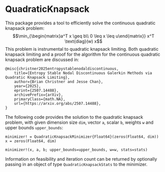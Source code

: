 # QuadraticKnapsack

This package provides a tool to efficiently solve the continuous quadratic knapsack problem:
$$\min_{\begin{matrix}a^T x \geq b\\ 0 \leq x \leq u\end{matrix}} x^T \text{diag}(w) x$$
This problem is instrumental to quadratic knapsack limiting. Both quadratic knapsack limiting and a proof for the algorithm for the continuous quadratic knapsack problem are discussed in:

    @misc{christner2025entropystablenodaldiscontinuous,
        title={Entropy Stable Nodal Discontinuous Galerkin Methods via Quadratic Knapsack Limiting}, 
        author={Brian Christner and Jesse Chan},
        year={2025},
        eprint={2507.14488},
        archivePrefix={arXiv},
        primaryClass={math.NA},
        url={https://arxiv.org/abs/2507.14488}, 
    }

The following code provides the solution to the quadratic knapsack problem, with given dimension size `dim`, vector `a`, scalar `b`, weights `w` and upper bounds `upper_bounds`:

```
minimizer! = QuadraticKnapsackMinimizer{Float64}(zeros(Float64, dim))
x = zeros(Float64, dim)

minimizer!(x, a, b; upper_bounds=upper_bounds, w=w, stats=stats)
```

Information on feasibility and iteration count can be returned by optionally passing in an object of type `QuadraticKnapsackStats` to the minimizer. 